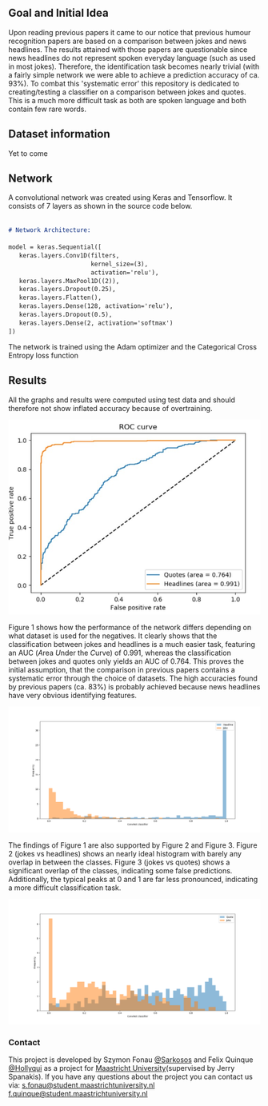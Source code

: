 ## Goal and Initial Idea

Upon reading previous papers it came to our notice that previous humour recognition papers are based on a comparison between jokes and news headlines. The results attained with those papers are questionable since news headlines do not represent spoken everyday language (such as used in most jokes). Therefore, the identification task becomes nearly trivial (with a fairly simple network we were able to achieve a prediction accuracy of ca. 93%). To combat this 'systematic error' this repository is dedicated to creating/testing a classifier on a comparison between jokes and quotes. This is a much more difficult task as both are spoken language and both contain few rare words.  

## Dataset information

Yet to come

## Network

A convolutional network was created using Keras and Tensorflow. It consists of 7 layers as shown in the source code below.

```markdown

# Network Architecture:

model = keras.Sequential([
   keras.layers.Conv1D(filters,
                       kernel_size=(3),
                       activation='relu'),
   keras.layers.MaxPool1D((2)),
   keras.layers.Dropout(0.25),
   keras.layers.Flatten(),
   keras.layers.Dense(128, activation='relu'),
   keras.layers.Dropout(0.5),
   keras.layers.Dense(2, activation='softmax')
])

```
The network is trained using the Adam optimizer and the Categorical Cross Entropy loss function

## Results

All the graphs and results were computed using test data and should therefore not show inflated accuracy because of overtraining.

![Figure 1: roc curve comparison jokes & headlines vs jokes & quotes](https://github.com/Hollyqui/JokeRecognition/blob/master/roc_curve_joke.jpeg)

Figure 1 shows how the performance of the network differs depending on what dataset is used for the negatives. It clearly shows that the classification between jokes and headlines is a much easier task, featuring an AUC (*A*rea *U*nder the *C*urve) of 0.991, whereas the classification between jokes and quotes only yields an AUC of 0.764. This proves the initial assumption, that the comparison in previous papers contains a systematic error through the choice of datasets. The high accuracies found by previous papers (ca. 83%) is probably achieved because news headlines have very obvious identifying features. 

![Figure 2: histogram jokes vs headlines](https://github.com/Hollyqui/JokeRecognition/blob/master/histogram_joke_headline.png)

The findings of Figure 1 are also supported by Figure 2 and Figure 3. Figure 2 (jokes vs headlines) shows an nearly ideal histogram with barely any overlap in between the classes. Figure 3 (jokes vs quotes) shows a significant overlap of the classes, indicating some false predictions. Additionally, the typical peaks at 0 and 1 are far less pronounced, indicating a more difficult classification task.

![Figure 3: histogram jokes vs quotes](https://github.com/Hollyqui/JokeRecognition/blob/master/histogram_joke_quote.png)



### Contact

This project is developed by Szymon Fonau [@Sarkosos](https://github.com/Sarkosos) and Felix Quinque [@Hollyqui](https://github.com/Hollyqui) as a project for [Maastricht University](maastrichtuniversity.nl)(supervised by Jerry Spanakis). If you have any questions about the project you can contact us via:
s.fonau@student.maastrichtuniversity.nl
f.quinque@student.maastrichtuniversity.nl
